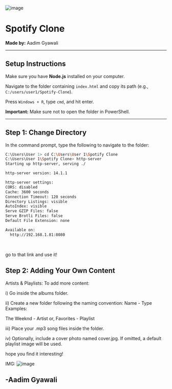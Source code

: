 ![image](https://github.com/user-attachments/assets/0d2b269f-6a5c-48bb-97d0-42aae9ff6c45)


# Spotify Clone

**Made by:** Aadim Gyawali

---

## Setup Instructions

Make sure you have **Node.js** installed on your computer.

Navigate to the folder containing `index.html` and copy its path (e.g., `C:/users/user1/Spotify-Clone`).

Press `Windows + R`, type `cmd`, and hit enter.

**Important:** Make sure not to open the folder in PowerShell.

---

## Step 1: Change Directory

In the command prompt, type the following to navigate to the folder:

```bash
C:\Users\User 1> cd C:\Users\User 1\Spotify Clone
C:\Users\User 1\Spotify Clone> http-server
Starting up http-server, serving ./

http-server version: 14.1.1

http-server settings:
CORS: disabled
Cache: 3600 seconds
Connection Timeout: 120 seconds
Directory Listings: visible
AutoIndex: visible
Serve GZIP Files: false
Serve Brotli Files: false
Default File Extension: none

Available on:
  http://192.168.1.81:8080
```

<br>

go to that link and use it!

## Step 2: Adding Your Own Content
Artists & Playlists:
To add more content:

i) Go inside the albums folder.

ii) Create a new folder following the naming convention: Name - Type
Examples:

The Weeknd - Artist
or,
Favorites - Playlist

iii) Place your .mp3 song files inside the folder.

iv) Optionally, include a cover photo named cover.jpg. If omitted, a default playlist image will be used.

hope you find it interesting!

IMG:
![image](https://github.com/user-attachments/assets/f10c6171-2a42-4788-9c22-26aa9aadd9e3)

## -Aadim Gyawali
